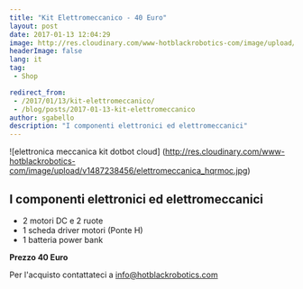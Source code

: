 ```yaml
---
title: "Kit Elettromeccanico - 40 Euro"
layout: post
date: 2017-01-13 12:04:29
image: http://res.cloudinary.com/www-hotblackrobotics-com/image/upload/v1487238456/elettromeccanica_hqrmoc.jpg
headerImage: false
lang: it
tag:
 - Shop

redirect_from: 
 - /2017/01/13/kit-elettromeccanico/
 - /blog/posts/2017-01-13-kit-elettromeccanico
author: sgabello
description: "I componenti elettronici ed elettromeccanici"
---
```


![elettronica meccanica kit dotbot cloud] (http://res.cloudinary.com/www-hotblackrobotics-com/image/upload/v1487238456/elettromeccanica_hqrmoc.jpg)

## I componenti elettronici ed elettromeccanici ##

*  2 motori DC e  2 ruote
*  1 scheda driver motori (Ponte H)
*  1 batteria power bank

**Prezzo 40 Euro**

Per l'acquisto contattateci a info@hotblackrobotics.com
